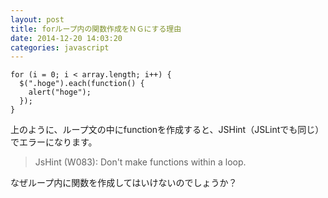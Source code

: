 ```yaml
---
layout: post
title: forループ内の関数作成をＮＧにする理由
date: 2014-12-20 14:03:20
categories: javascript
---
```

<!-- {% raw %} -->
<pre><code>for (i = 0; i &lt; array.length; i++) {
  $(".hoge").each(function() {
    alert("hoge");
  });
}
</code></pre>

<p>上のように、ループ文の中にfunctionを作成すると、JSHint（JSLintでも同じ）でエラーになります。</p>

<blockquote>
  <p>JsHint (W083): Don't make functions within a loop.</p>
</blockquote>

<p>なぜループ内に関数を作成してはいけないのでしょうか？</p>
<!-- {% endraw %} -->
